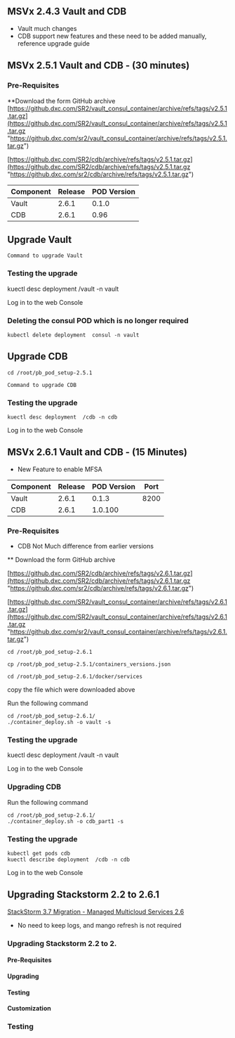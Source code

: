 ## MSVx 2.4.3 Vault and CDB
- Vault much changes
- CDB support new features and these need to be added manually, reference upgrade guide

## MSVx 2.5.1 Vault and CDB - (30 minutes)

### Pre-Requisites 

**Download the form GitHub archive
[https://github.dxc.com/SR2/vault_consul_container/archive/refs/tags/v2.5.1.tar.gz](https://github.dxc.com/SR2/vault_consul_container/archive/refs/tags/v2.5.1.tar.gz "https://github.dxc.com/sr2/vault_consul_container/archive/refs/tags/v2.5.1.tar.gz")



[https://github.dxc.com/SR2/cdb/archive/refs/tags/v2.5.1.tar.gz](https://github.dxc.com/SR2/cdb/archive/refs/tags/v2.5.1.tar.gz "https://github.dxc.com/sr2/cdb/archive/refs/tags/v2.5.1.tar.gz")

|Component   | Release | POD Version|
|---|---|---|
|Vault |2.6.1|0.1.0|
|CDB |2.6.1|0.96|

##  Upgrade Vault
```
Command to upgrade Vault
```
### Testing the upgrade
kuectl desc deployment  /vault -n vault

Log in to the web Console

### Deleting the consul POD which is no longer required
```
kubectl delete deployment  consul -n vault
```
##  Upgrade CDB

```
cd /root/pb_pod_setup-2.5.1
```

```
Command to upgrade CDB
```

### Testing the upgrade
```
kuectl desc deployment  /cdb -n cdb
```

Log in to the web Console

## MSVx 2.6.1 Vault and CDB - (15 Minutes)

- New Feature to enable MFSA

|Component   | Release | POD Version| Port|
|---|---|---|---|
|Vault |2.6.1|0.1.3|8200|
|CDB |2.6.1|1.0.100| |

### Pre-Requisites 
- CDB Not Much difference from earlier versions

** Download the form GitHub archive

 
[https://github.dxc.com/SR2/cdb/archive/refs/tags/v2.6.1.tar.gz](https://github.dxc.com/SR2/cdb/archive/refs/tags/v2.6.1.tar.gz "https://github.dxc.com/sr2/cdb/archive/refs/tags/v2.6.1.tar.gz")


[https://github.dxc.com/SR2/vault_consul_container/archive/refs/tags/v2.6.1.tar.gz](https://github.dxc.com/SR2/vault_consul_container/archive/refs/tags/v2.6.1.tar.gz "https://github.dxc.com/sr2/vault_consul_container/archive/refs/tags/v2.6.1.tar.gz")


```
cd /root/pb_pod_setup-2.6.1
```
```
cp /root/pb_pod_setup-2.5.1/containers_versions.json
```

```
cd /root/pb_pod_setup-2.6.1/docker/services
```
copy the file which were downloaded above


Run the following command

```
cd /root/pb_pod_setup-2.6.1/
./container_deploy.sh -o vault -s 
```

### Testing the upgrade
kuectl desc deployment  /vault -n vault

Log in to the web Console

### Upgrading CDB
Run the following command

```
cd /root/pb_pod_setup-2.6.1/
./container_deploy.sh -o cdb_part1 -s 
```

### Testing the upgrade
```
kubectl get pods cdb
kuectl describe deployment  /cdb -n cdb
```

Log in to the web Console


## Upgrading Stackstorm 2.2 to 2.6.1
[StackStorm 3.7 Migration - Managed Multicloud Services 2.6](https://github.dxc.com/pages/msvx/Documentation-2.6/Engineering/Components/Stackstorm/Migration_to_37/)

- No need to keep logs, and mango refresh is not required

### Upgrading Stackstorm 2.2 to 2.

#### Pre-Requisites



#### Upgrading

#### Testing

#### Customization

### Testing


<!--stackedit_data:
eyJoaXN0b3J5IjpbMTQwNTI0MjY4OSwtMTU4NzkzODQ5NCwtMT
cxMTczNDU1NV19
-->
